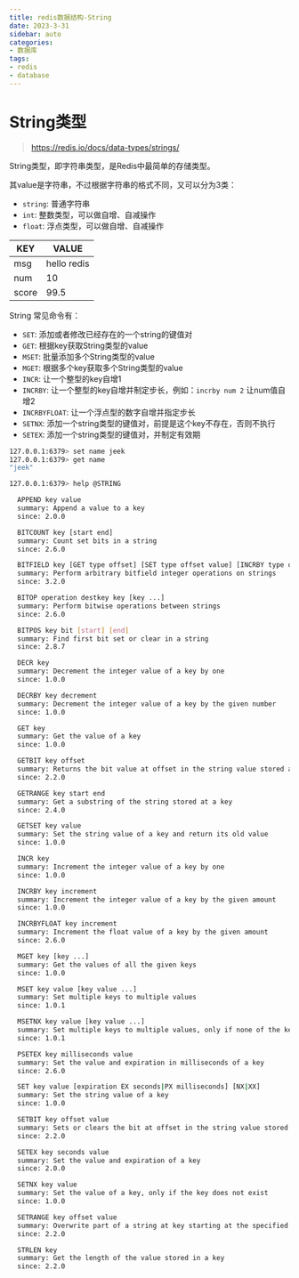 ```yaml
---
title: redis数据结构-String
date: 2023-3-31
sidebar: auto
categories: 
- 数据库
tags: 
- redis
- database
---
```


# String类型

> https://redis.io/docs/data-types/strings/

String类型，即字符串类型，是Redis中最简单的存储类型。

其value是字符串，不过根据字符串的格式不同，又可以分为3类：

+ `string`: 普通字符串
+ `int`: 整数类型，可以做自增、自减操作
+ `float`: 浮点类型，可以做自增、自减操作

| KEY   | VALUE       |
|-------|-------------|
| msg   | hello redis |
| num   | 10          |
| score | 99.5        |

String 常见命令有：

+ `SET`: 添加或者修改已经存在的一个string的键值对
+ `GET`: 根据key获取String类型的value
+ `MSET`: 批量添加多个String类型的value
+ `MGET`: 根据多个key获取多个String类型的value
+ `INCR`: 让一个整型的key自增1
+ `INCRBY`: 让一个整型的key自增并制定步长，例如：`incrby num 2` 让num值自增2
+ `INCRBYFLOAT`: 让一个浮点型的数字自增并指定步长
+ `SETNX`: 添加一个string类型的键值对，前提是这个key不存在，否则不执行
+ `SETEX`: 添加一个string类型的键值对，并制定有效期

```bash
127.0.0.1:6379> set name jeek
127.0.0.1:6379> get name
"jeek"

127.0.0.1:6379> help @STRING

  APPEND key value
  summary: Append a value to a key
  since: 2.0.0

  BITCOUNT key [start end]
  summary: Count set bits in a string
  since: 2.6.0

  BITFIELD key [GET type offset] [SET type offset value] [INCRBY type offset increment] [OVERFLOW WRAP|SAT|FAIL]
  summary: Perform arbitrary bitfield integer operations on strings
  since: 3.2.0

  BITOP operation destkey key [key ...]
  summary: Perform bitwise operations between strings
  since: 2.6.0

  BITPOS key bit [start] [end]
  summary: Find first bit set or clear in a string
  since: 2.8.7

  DECR key
  summary: Decrement the integer value of a key by one
  since: 1.0.0

  DECRBY key decrement
  summary: Decrement the integer value of a key by the given number
  since: 1.0.0

  GET key
  summary: Get the value of a key
  since: 1.0.0

  GETBIT key offset
  summary: Returns the bit value at offset in the string value stored at key
  since: 2.2.0

  GETRANGE key start end
  summary: Get a substring of the string stored at a key
  since: 2.4.0

  GETSET key value
  summary: Set the string value of a key and return its old value
  since: 1.0.0

  INCR key
  summary: Increment the integer value of a key by one
  since: 1.0.0

  INCRBY key increment
  summary: Increment the integer value of a key by the given amount
  since: 1.0.0

  INCRBYFLOAT key increment
  summary: Increment the float value of a key by the given amount
  since: 2.6.0

  MGET key [key ...]
  summary: Get the values of all the given keys
  since: 1.0.0

  MSET key value [key value ...]
  summary: Set multiple keys to multiple values
  since: 1.0.1

  MSETNX key value [key value ...]
  summary: Set multiple keys to multiple values, only if none of the keys exist
  since: 1.0.1

  PSETEX key milliseconds value
  summary: Set the value and expiration in milliseconds of a key
  since: 2.6.0

  SET key value [expiration EX seconds|PX milliseconds] [NX|XX]
  summary: Set the string value of a key
  since: 1.0.0

  SETBIT key offset value
  summary: Sets or clears the bit at offset in the string value stored at key
  since: 2.2.0

  SETEX key seconds value
  summary: Set the value and expiration of a key
  since: 2.0.0

  SETNX key value
  summary: Set the value of a key, only if the key does not exist
  since: 1.0.0

  SETRANGE key offset value
  summary: Overwrite part of a string at key starting at the specified offset
  since: 2.2.0

  STRLEN key
  summary: Get the length of the value stored in a key
  since: 2.2.0

```
